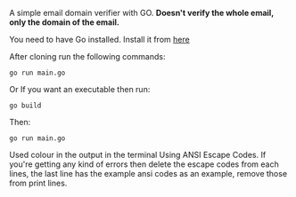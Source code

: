 A simple email domain verifier with GO.
**Doesn't verify the whole email, only the domain of the email.**

You need to have Go installed. Install it from [here](https://go.dev/dl/)

After cloning run the following commands:
```
go run main.go
```
Or If you want an executable then run:
~~~
go build
~~~

Then:
~~~
go run main.go
~~~
Used colour in the output in the terminal Using ANSI Escape Codes. If you're getting any kind of errors then delete the escape codes from each lines, the last line has the example ansi codes as an example, remove those from print lines.
